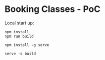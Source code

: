 # Booking Classes - PoC

Local start up:
```
npm install
npm run build

npm install -g serve

serve -s build
